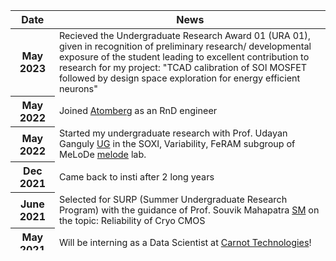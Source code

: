 ---
---

<div class="news">
  <div class="table-responsive" style="max-height: 400px; overflow-y: auto;">
    <table class="table table-sm table-borderless">
      <thead>
        <tr>
          <th class="date-column">Date</th>
          <th>News</th>
        </tr>
      </thead>
      <tbody>
        <tr>
          <th scope="row" class="date-column">May 2023</th>
          <td style = "font-size: 0.9rem">Recieved the Undergraduate Research Award 01 (URA 01), given in recognition of preliminary research/ developmental exposure of the student leading to excellent contribution to research for my project: "TCAD calibration of SOI MOSFET followed by design space exploration for energy efficient neurons"
          </td>
        </tr>
        <tr>
          <th scope="row" class="date-column">May 2022</th>
          <td style = "font-size: 0.9rem">Joined <a href="https://atomberg.com/">Atomberg</a> as an RnD engineer
          </td>
        </tr>
        <tr>
          <th scope="row" class="date-column">May 2022</th>
          <td style = "font-size: 0.9rem">Started my undergraduate research with Prof. Udayan Ganguly <a href="https://www.ee.iitb.ac.in/web/people/udayan-ganguly/">UG</a> in the SOXI, Variability, FeRAM subgroup of MeLoDe <a href="https://blog.iitbnf.iitb.ac.in/udayanresearch/">melode</a> lab. 
          </td>
        </tr>
        <tr>
          <th scope="row" class="date-column">Dec 2021</th>
          <td style = "font-size: 0.9rem">Came back to insti after 2 long years</td>
        </tr>
        <tr>
          <th scope="row" class="date-column">June 2021</th>
          <td style = "font-size: 0.9rem">Selected for SURP (Summer Undergraduate Research Program) with the guidance of Prof. Souvik Mahapatra <a href="https://www.ee.iitb.ac.in/web/people/souvik/">SM</a> on the topic: Reliability of Cryo CMOS
          </td>
        </tr>
        <tr>
          <th scope="row" class="date-column">May 2021</th>
          <td style = "font-size: 0.9rem">Will be interning as a Data Scientist at <a href="https://www.carnot.co.in/">Carnot Technologies</a>!</td>
        </tr>
        <tr>
          <th scope="row" class="date-column">June 2020</th>
          <td style = "font-size: 0.9rem">Selected into the technical council as the convener of the <a href="https://itc.gymkhana.iitb.ac.in/~erc">Electronics and Robotics Club, IIT Bombay</a></td>
        </tr>
        <tr>
          <th scope="row" class="date-column">July 24th, 2019</th>
          <td style = "font-size: 0.9rem">Started my undergraduate term at IIT Bombay</td>
        </tr>
      </tbody>
    </table>
  </div>
</div>
